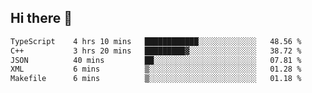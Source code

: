 ## Hi there 👋

 <!--START_SECTION:waka-->

```txt
TypeScript    4 hrs 10 mins   ████████████░░░░░░░░░░░░░   48.56 %
C++           3 hrs 20 mins   █████████▓░░░░░░░░░░░░░░░   38.72 %
JSON          40 mins         ██░░░░░░░░░░░░░░░░░░░░░░░   07.81 %
XML           6 mins          ▒░░░░░░░░░░░░░░░░░░░░░░░░   01.28 %
Makefile      6 mins          ▒░░░░░░░░░░░░░░░░░░░░░░░░   01.18 %
```

<!--END_SECTION:waka-->

<!--
**ValentinRapp/ValentinRapp** is a ✨ _special_ ✨ repository because its `README.md` (this file) appears on your GitHub profile.

Here are some ideas to get you started:

- 🔭 I’m currently working on ...
- 🌱 I’m currently learning ...
- 👯 I’m looking to collaborate on ...
- 🤔 I’m looking for help with ...
- 💬 Ask me about ...
- 📫 How to reach me: ...
- 😄 Pronouns: ...
- ⚡ Fun fact: ...
-->
